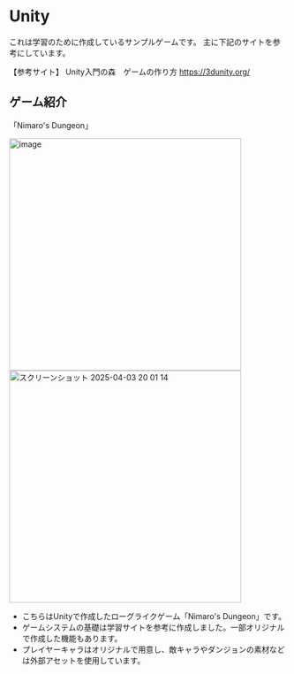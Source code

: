 # Unity
これは学習のために作成しているサンプルゲームです。
主に下記のサイトを参考にしています。

【参考サイト】
Unity入門の森　ゲームの作り方
https://3dunity.org/

## ゲーム紹介
「Nimaro's Dungeon」

<img width="420" alt="image" src="https://github.com/user-attachments/assets/bd0b3152-0200-4ab5-acbe-bb552eecee4e" />
<img width="420" alt="スクリーンショット 2025-04-03 20 01 14" src="https://github.com/user-attachments/assets/046e87f2-d83c-41e1-b696-8c7e98ed529b" />

- こちらはUnityで作成したローグライクゲーム「Nimaro's Dungeon」です。
- ゲームシステムの基礎は学習サイトを参考に作成しました。一部オリジナルで作成した機能もあります。
- プレイヤーキャラはオリジナルで用意し、敵キャラやダンジョンの素材などは外部アセットを使用しています。
